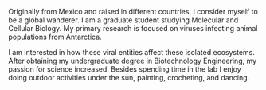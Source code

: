 Originally from Mexico and raised in different countries, I consider myself to be a global wanderer. I am a graduate student studying Molecular and Cellular Biology. My primary research is focused on viruses infecting animal populations from Antarctica.

 I am interested in how these viral entities affect these isolated ecosystems. After obtaining my undergraduate degree in Biotechnology Engineering, my passion for science increased. Besides spending time in the lab I enjoy doing outdoor activities under the sun, painting, crocheting, and dancing.